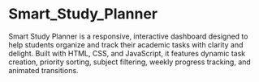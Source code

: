 # Smart_Study_Planner
Smart Study Planner is a responsive, interactive dashboard designed to help students organize and track their academic tasks with clarity and delight. Built with HTML, CSS, and JavaScript, it features dynamic task creation, priority sorting, subject filtering, weekly progress tracking, and animated transitions. 
